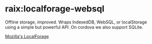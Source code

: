 raix:localforage-websql
=======================

Offline storage, improved. Wraps IndexedDB, WebSQL, or localStorage using a simple but powerful API. On cordova we also support SQLite.

[Mozilla's LocalForage](https://github.com/mozilla/localForage)
